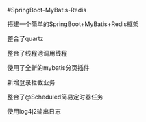 #SpringBoot-MyBatis-Redis

搭建一个简单的SpringBoot+MyBatis+Redis框架

整合了quartz

整合了线程池调用线程

使用了全新的mybatis分页插件

新增登录拦截业务

整合了@Scheduled简易定时器任务

使用log4j2输出日志